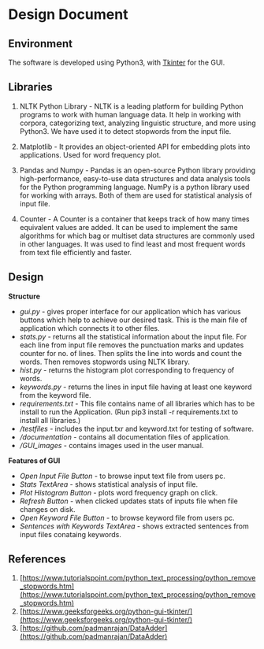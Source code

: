# Design Document

## Environment

The software is developed using Python3, with [Tkinter](https://docs.python.org/3/library/tkinter.html) for the GUI.

## Libraries 

1. NLTK Python Library - NLTK is a leading platform for building Python programs to work with human language data. It help in working with corpora, categorizing text, analyzing linguistic structure, and more using Python3. We have used it to detect stopwords from the input file.

2. Matplotlib - It provides an object-oriented API for embedding plots into applications. Used for word frequency plot.

3. Pandas and Numpy - Pandas is an open-source Python library providing high-performance, easy-to-use data structures and data analysis tools for the Python programming language. NumPy is a python library used for working with arrays. Both of them are used for statistical analysis of input file.

4. Counter - A Counter is a container that keeps track of how many times equivalent values are added. It can be used to implement the same algorithms for which bag or multiset data structures are commonly used in other languages. It was used to find least and most frequent words from text file efficiently and faster.

## Design

**Structure**

- *gui.py* - gives proper interface for our application which has various buttons which help to achieve our desired task. This is the main file of application which connects it to other files.
- *stats.py* - returns all the statistical information about the input file. For each line from input file removes the punctuation marks and updates counter for no. of lines. Then splits the line into words and count the words. Then removes stopwords using NLTK library.
- *hist.py* - returns the histogram plot corresponding to frequency of words.
- *keywords.py* - returns the lines in input file having at least one keyword from the keyword file.
- *requirements.txt* - This file contains name of all libraries which has to be install to run the Application. (Run pip3 install -r 
requirements.txt to install all libraries.)
- */testfiles* - includes the input.txr and keyword.txt for testing of software.
- */documentation* - contains all documentation files of application.
- */GUI_images* - contains images used in the user manual.

**Features of GUI**

- *Open Input File Button* - to browse input text file from users pc.
- *Stats TextArea* - shows statistical analysis of input file.
- *Plot Histogram Button* - plots word frequency graph on click.
- *Refresh Button* - when clicked updates stats of inputs file when file changes on disk.
- *Open Keyword File Button* - to browse keyword file from users pc.
- *Sentences with Keywords TextArea* - shows extracted sentences from input files conataing keywords.

## References

1. [https://www.tutorialspoint.com/python_text_processing/python_remove_stopwords.htm](https://www.tutorialspoint.com/python_text_processing/python_remove_stopwords.htm)
2. [https://www.geeksforgeeks.org/python-gui-tkinter/](https://www.geeksforgeeks.org/python-gui-tkinter/)
3. [https://github.com/padmanrajan/DataAdder](https://github.com/padmanrajan/DataAdder)